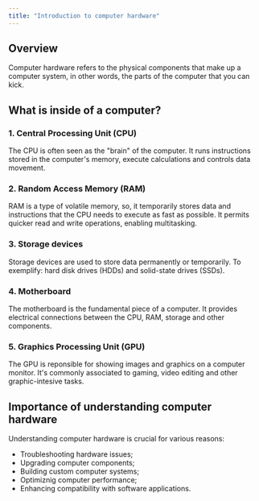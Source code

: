 ```yaml
---
title: "Introduction to computer hardware"
---
```


## Overview

Computer hardware refers to the physical components that make up a computer system, in other words, the parts of the
computer that you can kick.

## What is inside of a computer?

### 1. Central Processing Unit (CPU)

The CPU is often seen as the "brain" of the computer. It runs instructions stored in the computer's memory, execute
calculations and controls data movement.

### 2. Random Access Memory (RAM)

RAM is a type of volatile memory, so, it temporarily stores data and instructions that the CPU needs to execute as 
fast as possible. It permits quicker read and write operations, enabling multitasking.

### 3. Storage devices

Storage devices are used to store data permanently or temporarily. To exemplify: hard disk drives (HDDs) and solid-state
drives (SSDs).

### 4. Motherboard

The motherboard is the fundamental piece of a computer. It provides electrical connections between the CPU, RAM, storage
and other components.

### 5. Graphics Processing Unit (GPU)

The GPU is reponsible for showing images and graphics on a computer monitor. It's commonly associated to gaming, video
editing and other graphic-intesive tasks.

## Importance of understanding computer hardware

Understanding computer hardware is crucial for various reasons:

+ Troubleshooting hardware issues;
+ Upgrading computer components;
+ Building custom computer systems;
+ Optimiznig computer performance;
+ Enhancing compatibility with software applications.

